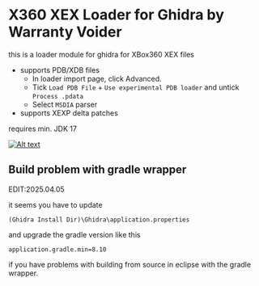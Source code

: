 # X360 XEX Loader for Ghidra by Warranty Voider

this is a loader module for ghidra for XBox360 XEX files

- supports PDB/XDB files
  - In loader import page, click Advanced.
  - Tick `Load PDB File` + `Use experimental PDB loader` and untick `Process .pdata`
  - Select `MSDIA` parser
- supports XEXP delta patches

requires min. JDK 17

[![Alt text](https://img.youtube.com/vi/coGz0f7hHTM/0.jpg)](https://www.youtube.com/watch?v=coGz0f7hHTM)

<!-- this video is outdated -->
<!-- [![Alt text](https://img.youtube.com/vi/dBoofGgraKM/0.jpg)](https://www.youtube.com/watch?v=dBoofGgraKM) -->

## Build problem with gradle wrapper

EDIT:2025.04.05

it seems you have to update

```(Ghidra Install Dir)\Ghidra\application.properties```

and upgrade the gradle version like this

```application.gradle.min=8.10```

if you have problems with building from source in eclipse with the gradle wrapper.
